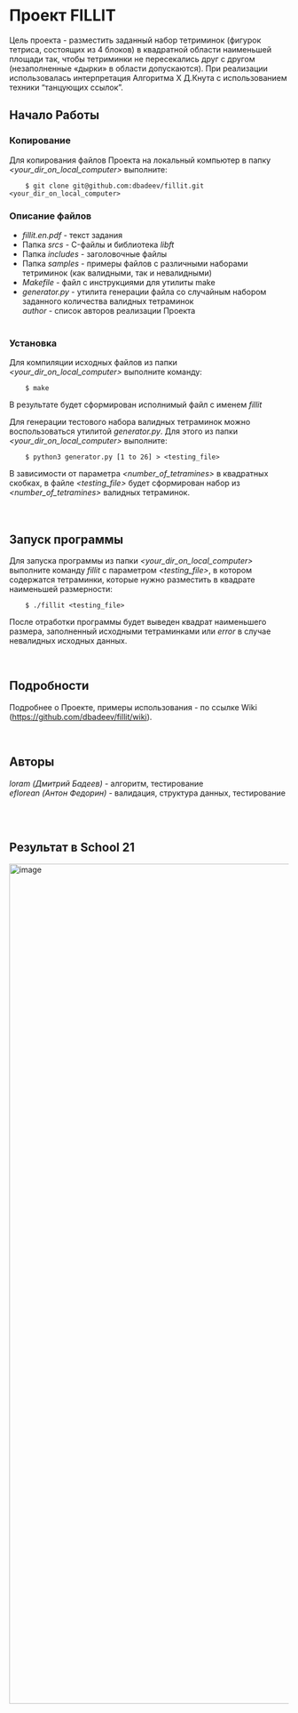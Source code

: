 # Проект FILLIT
Цель проекта - разместить заданный набор тетриминок (фигурок тетриса, состоящих из 4 блоков) в квадратной области наименьшей площади так, чтобы тетриминки не пересекались друг с другом (незаполненные «дырки» в области допускаются). При реализации использовалась интерпретация Алгоритма Х Д.Кнута с использованием техники “танцующих ссылок”.



## Начало Работы

### Копирование
Для копирования файлов Проекта на локальный компьютер в папку *<your_dir_on_local_computer>* выполните:

```
    $ git clone git@github.com:dbadeev/fillit.git <your_dir_on_local_computer>
```

### Описание файлов
* *fillit.en.pdf* - текст задания  
* Папка *srcs* - C-файлы и библиотека *libft*  
* Папка *includes* - заголовочные файлы  
* Папка *samples* - примеры файлов с различными наборами тетриминок (как валидными, так и невалидными)  
* *Makefile* - файл с инструкциями для утилиты make  
* *generator.py* - утилита генерации файла со случайным набором заданного количества валидных тетраминок  
 *author* - список авторов реализации Проекта  
  <br>
  
  
### Установка
Для компиляции исходных файлов из папки *<your_dir_on_local_computer>* выполните команду:

```
    $ make
```

В результате будет сформирован исполнимый файл с именем *fillit*

Для генерации тестового набора валидных тетраминок можно воспользоваться утилитой *generator.py*. Для этого из папки *<your_dir_on_local_computer>* выполните:

```
    $ python3 generator.py [1 to 26] > <testing_file>
```

В зависимости от параметра *<number_of_tetramines>* в квадратных скобках, в файле *<testing_file>*  будет сформирован набор из *<number_of_tetramines>* валидных тетраминок.
<br>
<br>
<br>
  
## Запуск программы

Для запуска программы из папки *<your_dir_on_local_computer>* выполните команду *fillit* с параметром *<testing_file>*, в котором содержатся тетраминки, которые нужно разместить в квадрате наименьшей размерности:

```
    $ ./fillit <testing_file>
```

После отработки программы будет выведен квадрат наименьшего размера, заполненный исходными тетраминками или *error* в случае невалидных исходных данных.

<br>  

## Подробности

Подробнее о Проекте, примеры использования - по ссылке Wiki (https://github.com/dbadeev/fillit/wiki).

<br>

## Авторы

*loram (Дмитрий Бадеев)* - алгоритм, тестирование  
*eflorean (Антон Федорин)* - валидация, структура данных, тестирование

<br>
<br>

## Результат в School 21

<img width="1512" alt="image" src="https://github.com/dbadeev/fillit/assets/50623941/3277a6ce-0340-4718-b317-4cc75decc093">
